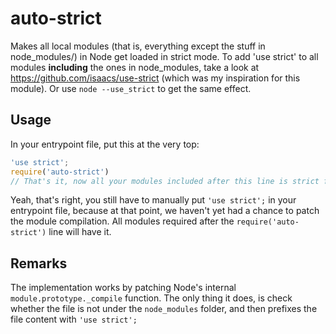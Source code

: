 # auto-strict

Makes all local modules (that is, everything except the stuff in node_modules/) in Node get loaded
in strict mode. To add 'use strict' to all modules **including** the ones in node_modules, take a look
at https://github.com/isaacs/use-strict (which was my inspiration for this module). Or use
`node --use_strict` to get the same effect.

## Usage

In your entrypoint file, put this at the very top:

```javascript
'use strict';
require('auto-strict')
// That's it, now all your modules included after this line is strict forever.
```

Yeah, that's right, you still have to manually put `'use strict';` in your entrypoint file, because
at that point, we haven't yet had a chance to patch the module compilation. All modules required
after the `require('auto-strict')` line will have it.

## Remarks

The implementation works by patching Node's internal `module.prototype._compile` function. The only
thing it does, is check whether the file is not under the `node_modules` folder, and then prefixes
the file content with `'use strict';`
